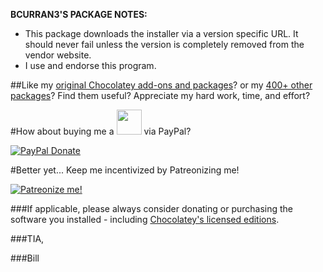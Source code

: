 **BCURRAN3'S PACKAGE NOTES:**

* This package downloads the installer via a version specific URL. It should never fail unless the version is completely removed from the vendor website.
* I use and endorse this program.

##Like my [original Chocolatey add-ons and packages](https://chocolatey.org/search?q=tag%3Abcurran3)? or my [400+ other packages](https://chocolatey.org/profiles/bcurran3)? Find them useful? Appreciate my hard work, time, and effort? 


#How about buying me a <img src="https://cdn.rawgit.com/bcurran3/ChocolateyPackages/master/mylogos/beer.png" alt="" width="40" height="40"> via PayPal?

[![PayPal Donate](https://www.paypalobjects.com/webstatic/mktg/logo/AM_SbyPP_mc_vs_dc_ae.jpg)](https://www.paypal.me/bcurran3donations)

#Better yet... Keep me incentivized by Patreonizing me!

[![Patreonize me!](https://c5.patreon.com/external/logo/downloads_wordmark_white_on_coral.png)](https://www.patreon.com/bcurran3)

###If applicable, please always consider donating or purchasing the software you installed - including [Chocolatey's licensed editions](https://chocolatey.org/pricing).

###TIA,

###Bill


